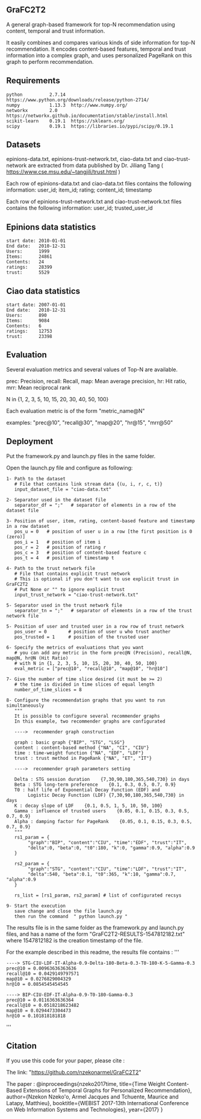 ## GraFC2T2

A general graph-based framework for top-N recommendation using content, 
temporal and trust information.

It easily combines and compares various kinds of side information for top-N recommendation. 
It encodes content-based features, temporal and trust information into a complex graph, 
and uses personalized PageRank on this graph to perform recommendation.



## Requirements

    python          2.7.14  https://www.python.org/downloads/release/python-2714/
    numpy           1.13.3  http://www.numpy.org/
    networkx        2.0     https://networkx.github.io/documentation/stable/install.html
    scikit-learn    0.19.1  https://sklearn.org/
    scipy           0.19.1  https://libraries.io/pypi/scipy/0.19.1
    


## Datasets

epinions-data.txt, epinions-trust-network.txt, ciao-data.txt and ciao-trust-network
are extracted from data published by Dr. Jiliang Tang 
( https://www.cse.msu.edu/~tangjili/trust.html )

Each row of epinions-data.txt and ciao-data.txt files contains the following information:
user_id; item_id; rating; content_id; timestamp

Each row of epinions-trust-network.txt and ciao-trust-network.txt files contains the following information:
user_id; trusted_user_id

Epinions data statistics
------------------------
    start date: 2010-01-01
    End date:   2010-12-31
    Users:      1999
    Items:      24861
    Contents:   24
    ratings:    28399
    trust:      5529

Ciao data statistics
--------------------
    start date: 2007-01-01
    End date:   2010-12-31
    Users:      890
    Items:      9084
    Contents:   6
    ratings:    12753
    trust:      23398



## Evaluation

Several evaluation metrics and several values of Top-N are available.

prec: Precision, recall: Recall, map: Mean average precision, hr: Hit ratio, mrr: Mean reciprocal rank

N in {1, 2, 3, 5, 10, 15, 20, 30, 40, 50, 100}

Each evaluation metric is of the form "metric_name@N" 

examples: "prec@10", "recall@30", "map@20", "hr@15", "mrr@50"



## Deployment

Put the framework.py and launch.py ​​files in the same folder.

Open the launch.py ​​file and configure as following:

    1- Path to the dataset
       # File that contains link stream data {(u, i, r, c, t)}
       input_dataset_file = "ciao-data.txt" 
    
    2- Separator used in the dataset file
       separator_df = ";"   # separator of elements in a row of the dataset file
    
    3- Position of user, item, rating, content-based feature and timestamp in a row dataset
       pos_u = 0   # position of user u in a row [the first position is 0 (zero)]
       pos_i = 1   # position of item i 
       pos_r = 2   # position of rating r 
       pos_c = 3   # position of content-based feature c 
       pos_t = 4   # position of timestamp t

    4- Path to the trust network file
       # File that contains explicit trust network
       # This is optional if you don't want to use explicit trust in GraFC2T2
       # Put None or "" to ignore explicit trust
       input_trust_network = "ciao-trust-network.txt"  
       
    5- Separator used in the trust network file   
       separator_tn = ";"   # separator of elements in a row of the trust network file

    5- Position of user and trusted user in a row row of trust network
       pos_user = 0        # position of user u who trust another
       pos_trusted = 1     # position of the trusted user

    6- Specify the metrics of evaluations that you want
       # you can add any metric in the form prec@N (Precision), recall@N, map@N, hr@N (Hit Ratio)
       # with N in {1, 2, 3, 5, 10, 15, 20, 30, 40, 50, 100}
       eval_metric = ["prec@10", "recall@10", "map@10", "hr@10"]   
       
    7- Give the number of time slice desired (it must be >= 2)
       # the time is divided in time slices of equal length
       number_of_time_slices = 8 
       
    8- Configure the recommendation graphs that you want to run simultaneously
       """
       It is possible to configure several recommender graphs
       In this example, two recommender graphs are configurated 
       
       ---->  recommender graph construction
       
       graph : basic graph {"BIP", "STG", "LSG"}
       content : content-based method {"NA", "CI", "CIU"}
       time : time-weight function {"NA", "EDF", "LDF"}
       trust : trust method in PageRank {"NA", "ET", "IT"}
       
       ---->  recommender graph parameters setting
       
       Delta : STG session duration    {7,30,90,180,365,540,730} in days
       Beta : STG long-term preference    {0.1, 0.3, 0.5, 0.7, 0.9} 
       T0 : half life of Exponential Decay Function (EDF) and 
            Logistic Decay Function (LDF) {7,30,90,180,365,540,730} in days  
       K : decay slope of LDF    {0.1, 0.5, 1, 5, 10, 50, 100}
       Gamma : influence of trusted users    {0.05, 0.1, 0.15, 0.3, 0.5, 0.7, 0.9}         
       Alpha : damping factor for PageRank    {0.05, 0.1, 0.15, 0.3, 0.5, 0.7, 0.9}
       """
       rs1_param = {
            "graph":"BIP", "content":"CIU", "time":"EDF", "trust":"IT", 
            "delta":0, "beta":0, "t0":180, "k":0, "gamma":0.9, "alpha":0.9
       }
        
       rs2_param = {
            "graph":"STG", "content":"CIU", "time":"LDF", "trust":"IT", 
            "delta":540, "beta":0.1, "t0":365, "k":10, "gamma":0.7, "alpha":0.9
       }
       
       rs_list = [rs1_param, rs2_param] # list of configurated recsys 
       
    9- Start the execution
       save change and close the file launch.py 
       then run the command  " python launch.py "

The results file is in the same folder as the framework.py and launch.py ​​files, 
and has a name of the form "GraFC2T2-RESULTS-1547812182.txt" 
where 1547812182 is the creation timestamp of the file.       

For the example described in this readme, the results file contains :
'''

    ----> STG-CIU-LDF-IT-Alpha-0.9-Delta-180-Beta-0.3-T0-180-K-5-Gamma-0.3
    prec@10 = 0.00963636363636
    recall@10 = 0.0429149797571
    map@10 = 0.0276829004329
    hr@10 = 0.0854545454545
    
    ----> BIP-CIU-EDF-IT-Alpha-0.9-T0-180-Gamma-0.3
    prec@10 = 0.0116363636364
    recall@10 = 0.0518218623482
    map@10 = 0.0294473304473
    hr@10 = 0.101818181818

'''



## Citation

If you use this code for your paper, please cite :

The link: 
"https://github.com/nzekonarmel/GraFC2T2"

The paper :
@inproceedings{nzeko2017time,
  title={Time Weight Content-Based Extensions of Temporal Graphs for Personalized Recommendation},
  author={Nzekon Nzeko'o, Armel Jacques and Tchuente, Maurice and Latapy, Matthieu},
  booktitle={WEBIST 2017-13th International Conference on Web Information Systems and Technologies},
  year={2017}
}

